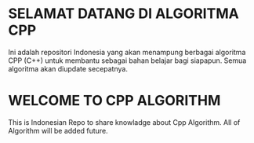# SELAMAT DATANG DI ALGORITMA CPP

Ini adalah repositori Indonesia yang akan menampung berbagai algoritma CPP (C++) untuk membantu sebagai bahan belajar bagi siapapun. Semua algoritma akan diupdate secepatnya.

# WELCOME TO CPP ALGORITHM

This is Indonesian Repo to share knowladge about Cpp Algorithm. All of Algorithm will be added future.
